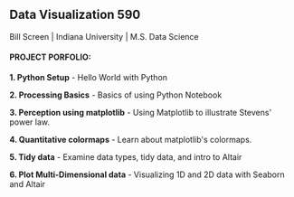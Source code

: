 ## Data Visualization 590

Bill Screen | Indiana University | M.S. Data Science

#### PROJECT PORFOLIO: 

**1. Python Setup** - Hello World with Python

**2. Processing Basics** - Basics of using Python Notebook

**3. Perception using matplotlib** - Using Matplotlib to illustrate Stevens' power law.

**4. Quantitative colormaps** - Learn about matplotlib's colormaps.

**5. Tidy data** - Examine data types, tidy data, and intro to Altair

**6. Plot Multi-Dimensional data** - Visualizing 1D and 2D data with Seaborn and Altair
